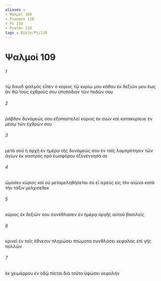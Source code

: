 ```yaml
---
aliases : 
- Ψαλμοί 109
- Psaumes 110
- Ps 110
- Psalms 110
tags : Bible/Ps/110
---
```


# Ψαλμοί 109

###### 1
τῷ δαυιδ ψαλμός εἶπεν ὁ κύριος τῷ κυρίῳ μου κάθου ἐκ δεξιῶν μου ἕως ἂν θῶ τοὺς ἐχθρούς σου ὑποπόδιον τῶν ποδῶν σου
###### 2
ῥάβδον δυνάμεώς σου ἐξαποστελεῖ κύριος ἐκ σιων καὶ κατακυρίευε ἐν μέσῳ τῶν ἐχθρῶν σου
###### 3
μετὰ σοῦ ἡ ἀρχὴ ἐν ἡμέρᾳ τῆς δυνάμεώς σου ἐν ταῖς λαμπρότησιν τῶν ἁγίων ἐκ γαστρὸς πρὸ ἑωσφόρου ἐξεγέννησά σε
###### 4
ὤμοσεν κύριος καὶ οὐ μεταμεληθήσεται σὺ εἶ ἱερεὺς εἰς τὸν αἰῶνα κατὰ τὴν τάξιν μελχισεδεκ
###### 5
κύριος ἐκ δεξιῶν σου συνέθλασεν ἐν ἡμέρᾳ ὀργῆς αὐτοῦ βασιλεῖς
###### 6
κρινεῖ ἐν τοῖς ἔθνεσιν πληρώσει πτώματα συνθλάσει κεφαλὰς ἐπὶ γῆς πολλῶν
###### 7
ἐκ χειμάρρου ἐν ὁδῷ πίεται διὰ τοῦτο ὑψώσει κεφαλήν
